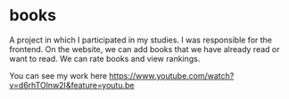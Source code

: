 # books

A project in which I participated in my studies. I was responsible for the frontend. On the website, we can add books that we have already read or want to read. We can rate books and view rankings.

You can see my work here https://www.youtube.com/watch?v=d6rhTOlnw2I&feature=youtu.be 

